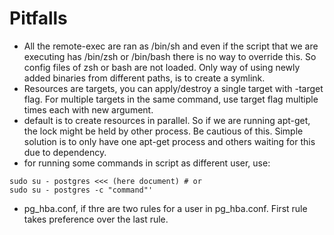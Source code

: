 # Pitfalls

- All the remote-exec are ran as /bin/sh and even if the script that we are executing has /bin/zsh or /bin/bash there is no way to override this. So config files of zsh or bash are not loaded. Only way of using newly added binaries from different paths, is to create a symlink.
- Resources are targets, you can apply/destroy a single target with -target flag. For multiple targets in the same command, use target flag multiple times each with new argument.
- default is to create resources in parallel. So if we are running apt-get, the lock might be held by other process. Be cautious of this. Simple solution is to only have one apt-get process and others waiting for this due to dependency.
- for running some commands in script as different user, use:
```
sudo su - postgres <<< (here document) # or
sudo su - postgres -c "command"'
```
- pg_hba.conf, if thre are two rules for a user in pg_hba.conf. First rule takes preference over the last rule.